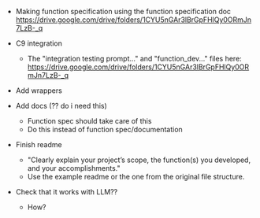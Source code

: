 - Making function specification using the function specification doc https://drive.google.com/drive/folders/1CYU5nGAr3lBrGpFHlQy0ORmJn7LzB-_q
- C9 integration
    - The "integration testing prompt..." and "function_dev..." files here: https://drive.google.com/drive/folders/1CYU5nGAr3lBrGpFHlQy0ORmJn7LzB-_q
- Add wrappers
- Add docs (?? do i need this) 
    - Function spec should take care of this
    - Do this instead of function spec/documentation
- Finish readme
    - "Clearly explain your project’s scope, the function(s) you developed, and your accomplishments."
    - Use the example readme or the one from the original file structure.

- Check that it works with LLM?? 
    - How?
